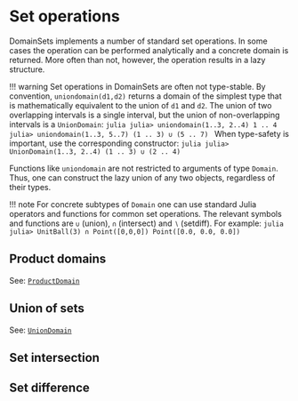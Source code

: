 # Set operations

DomainSets implements a number of standard set operations. In some cases the
operation can be performed analytically and a concrete domain is returned. More
often than not, however, the operation results in a lazy structure.

!!! warning
    Set operations in DomainSets are often not type-stable. By convention,
    `uniondomain(d1,d2)` returns a domain of the simplest type that is
    mathematically equivalent to the union of `d1` and `d2`. The union of two
    overlapping intervals is a single interval, but the union of non-overlapping
    intervals is a `UnionDomain`:
    ```julia
    julia> uniondomain(1..3, 2..4)
    1 .. 4
    julia> uniondomain(1..3, 5..7)
    (1 .. 3) ∪ (5 .. 7)
    ```
    When type-safety is important, use the corresponding constructor:
    ```julia
    julia> UnionDomain(1..3, 2..4)
    (1 .. 3) ∪ (2 .. 4)
    ```

Functions like `uniondomain` are not restricted to arguments of type `Domain`.
Thus, one can construct the lazy union of any two objects, regardless of their
types.

!!! note
    For concrete subtypes of `Domain` one can use standard Julia operators and
    functions for common set operations. The relevant symbols and functions are
    `∪` (union), `∩` (intersect) and `∖` (setdiff). For example:
    ```julia
    julia> UnitBall(3) ∩ Point([0,0,0])
    Point([0.0, 0.0, 0.0])
    ```


## Product domains

See:  [`ProductDomain`](@ref)

## Union of sets

See:  [`UnionDomain`](@ref)

## Set intersection

## Set difference
